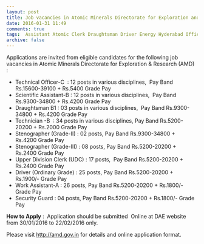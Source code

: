 ```yaml
---
layout: post
title: Job vacancies in Atomic Minerals Directorate for Exploration and Research last date 22nd Feb-2016   
date: 2016-01-31 11:49
comments: true
tags:  Assistant Atomic Clerk Draughtsman Driver Energy Hyderabad Officer Online Scientific Steno Technical Technician 
archive: false
---
```

Applications are invited from eligible candidates for the following job vacancies in Atomic Minerals Directorate for Exploration & Research (AMD)  :

- Technical Officer-C  : 12 posts in various disciplines,  Pay Band Rs.15600-39100 + Rs.5400 Grade Pay
- Scientific Assistant-B : 12 posts in various disciplines,  Pay Band Rs.9300-34800 + Rs.4200 Grade Pay 
- Draughtsman B1 : 03 posts in various disciplines,  Pay Band Rs.9300-34800 + Rs.4200 Grade Pay  
- Technician -B  : 34 posts in various disciplines, Pay Band Rs.5200-20200 + Rs.2000 Grade Pay
- Stenographer (Grade-II) : 02 posts, Pay Band Rs.9300-34800 + Rs.4200 Grade Pay
- Stenographer (Grade-III) : 08 posts, Pay Band Rs.5200-20200 + Rs.2400 Grade Pay 
- Upper Division Clerk (UDC) : 17 posts,  Pay Band Rs.5200-20200 + Rs.2400 Grade Pay
- Driver (Ordinary Grade) : 25 posts, Pay Band Rs.5200-20200 + Rs.1900/- Grade Pay
- Work Assistant-A : 26 posts, Pay Band Rs.5200-20200 + Rs.1800/- Grade Pay
- Security Guard : 04 posts, Pay Band Rs.5200-20200 + Rs.1800/- Grade Pay

**How to Apply** :  Application should be submitted  Online at DAE website from 30/01/2016 to 22/02/2016 only.   

Please visit <http://amd.gov.in> for details and online application format.



